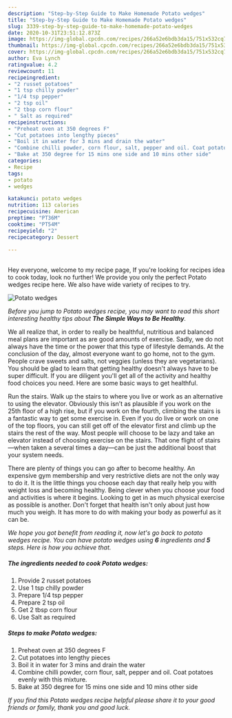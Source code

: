 ```yaml
---
description: "Step-by-Step Guide to Make Homemade Potato wedges"
title: "Step-by-Step Guide to Make Homemade Potato wedges"
slug: 3339-step-by-step-guide-to-make-homemade-potato-wedges
date: 2020-10-31T23:51:12.873Z
image: https://img-global.cpcdn.com/recipes/266a52e6bdb3da15/751x532cq70/potato-wedges-recipe-main-photo.jpg
thumbnail: https://img-global.cpcdn.com/recipes/266a52e6bdb3da15/751x532cq70/potato-wedges-recipe-main-photo.jpg
cover: https://img-global.cpcdn.com/recipes/266a52e6bdb3da15/751x532cq70/potato-wedges-recipe-main-photo.jpg
author: Eva Lynch
ratingvalue: 4.2
reviewcount: 11
recipeingredient:
- "2 russet potatoes"
- "1 tsp chilly powder"
- "1/4 tsp pepper"
- "2 tsp oil"
- "2 tbsp corn flour"
- " Salt as required"
recipeinstructions:
- "Preheat oven at 350 degrees F"
- "Cut potatoes into lengthy pieces"
- "Boil it in water for 3 mins and drain the water"
- "Combine chilli powder, corn flour, salt, pepper and oil. Coat potatoes evenly with this mixture."
- "Bake at 350 degree for 15 mins one side and 10 mins other side"
categories:
- Recipe
tags:
- potato
- wedges

katakunci: potato wedges 
nutrition: 113 calories
recipecuisine: American
preptime: "PT36M"
cooktime: "PT54M"
recipeyield: "2"
recipecategory: Dessert

---
```

<br>
Hey everyone, welcome to my recipe page, If you're looking for recipes idea to cook today, look no further! We provide you only the perfect Potato wedges recipe here. We also have wide variety of recipes to try.
<br>


![Potato wedges](https://img-global.cpcdn.com/recipes/266a52e6bdb3da15/751x532cq70/potato-wedges-recipe-main-photo.jpg)

<i>Before you jump to Potato wedges recipe, you may want to read this short interesting healthy tips about <strong>The Simple Ways to Be Healthy</strong>.</i>

We all realize that, in order to really be healthful, nutritious and balanced meal plans are important as are good amounts of exercise. Sadly, we do not always have the time or the power that this type of lifestyle demands. At the conclusion of the day, almost everyone want to go home, not to the gym. People crave sweets and salts, not veggies (unless they are vegetarians). You should be glad to learn that getting healthy doesn't always have to be super difficult. If you are diligent you'll get all of the activity and healthy food choices you need. Here are some basic ways to get healthful.

Run the stairs. Walk up the stairs to where you live or work as an alternative to using the elevator. Obviously this isn’t as plausible if you work on the 25th floor of a high rise, but if you work on the fourth, climbing the stairs is a fantastic way to get some exercise in. Even if you do live or work on one of the top floors, you can still get off of the elevator first and climb up the stairs the rest of the way. Most people will choose to be lazy and take an elevator instead of choosing exercise on the stairs. That one flight of stairs—when taken a several times a day—can be just the additional boost that your system needs. 

There are plenty of things you can go after to become healthy. An expensive gym membership and very restrictive diets are not the only way to do it. It is the little things you choose each day that really help you with weight loss and becoming healthy. Being clever when you choose your food and activities is where it begins. Looking to get in as much physical exercise as possible is another. Don't forget that health isn't only about just how much you weigh. It has more to do with making your body as powerful as it can be. 


<i>We hope you got benefit from reading it, now let's go back to potato wedges recipe. You can have potato wedges using <strong>6</strong> ingredients and <strong>5</strong> steps. Here is how you achieve that.
</i>

##### The ingredients needed to cook Potato wedges:

1. Provide 2 russet potatoes
1. Use 1 tsp chilly powder
1. Prepare 1/4 tsp pepper
1. Prepare 2 tsp oil
1. Get 2 tbsp corn flour
1. Use  Salt as required


##### Steps to make Potato wedges:

1. Preheat oven at 350 degrees F
1. Cut potatoes into lengthy pieces
1. Boil it in water for 3 mins and drain the water
1. Combine chilli powder, corn flour, salt, pepper and oil. Coat potatoes evenly with this mixture.
1. Bake at 350 degree for 15 mins one side and 10 mins other side


<i>If you find this Potato wedges recipe helpful please share it to your good friends or family, thank you and good luck.</i>
